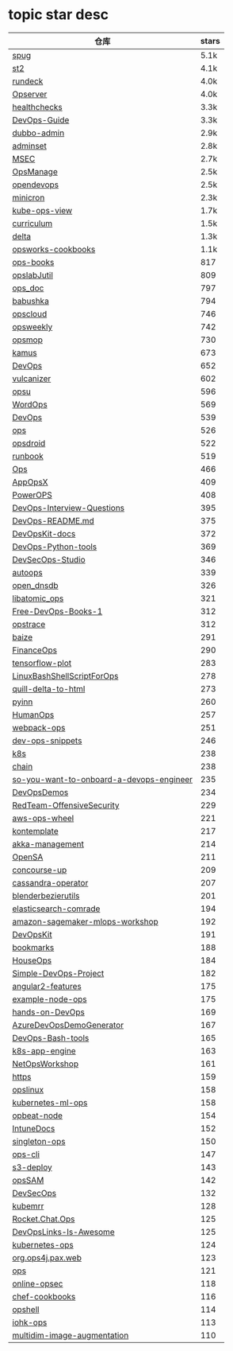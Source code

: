 # topic star desc 




|  仓库   | stars  | 
|-----|-------| 
|[spug](https://github.com/openspug/spug.git)|5.1k|
|[st2](https://github.com/StackStorm/st2.git)|4.1k|
|[rundeck](https://github.com/rundeck/rundeck.git)|4.0k|
|[Opserver](https://github.com/opserver/Opserver.git)|4.0k|
|[healthchecks](https://github.com/healthchecks/healthchecks.git)|3.3k|
|[DevOps-Guide](https://github.com/Tikam02/DevOps-Guide.git)|3.3k|
|[dubbo-admin](https://github.com/apache/dubbo-admin.git)|2.9k|
|[adminset](https://github.com/guhongze/adminset.git)|2.8k|
|[MSEC](https://github.com/Tencent/MSEC.git)|2.7k|
|[OpsManage](https://github.com/welliamcao/OpsManage.git)|2.5k|
|[opendevops](https://github.com/opendevops-cn/opendevops.git)|2.5k|
|[minicron](https://github.com/jamesrwhite/minicron.git)|2.3k|
|[kube-ops-view](https://github.com/hjacobs/kube-ops-view.git)|1.7k|
|[curriculum](https://github.com/opsschool/curriculum.git)|1.5k|
|[delta](https://github.com/Delta-ML/delta.git)|1.3k|
|[opsworks-cookbooks](https://github.com/aws/opsworks-cookbooks.git)|1.1k|
|[ops-books](https://github.com/stack72/ops-books.git)|817|
|[opslabJutil](https://github.com/0opslab/opslabJutil.git)|809|
|[ops_doc](https://github.com/liquanzhou/ops_doc.git)|797|
|[babushka](https://github.com/benhoskings/babushka.git)|794|
|[opscloud](https://github.com/ixrjog/opscloud.git)|746|
|[opsweekly](https://github.com/etsy/opsweekly.git)|742|
|[opsmop](https://github.com/opsmop/opsmop.git)|730|
|[kamus](https://github.com/Soluto/kamus.git)|673|
|[DevOps](https://github.com/AliyunContainerService/DevOps.git)|652|
|[vulcanizer](https://github.com/github/vulcanizer.git)|602|
|[opsu](https://github.com/itdelatrisu/opsu.git)|596|
|[WordOps](https://github.com/WordOps/WordOps.git)|569|
|[DevOps](https://github.com/YoLoveLife/DevOps.git)|539|
|[ops](https://github.com/nanovms/ops.git)|526|
|[opsdroid](https://github.com/opsdroid/opsdroid.git)|522|
|[runbook](https://github.com/braintree/runbook.git)|519|
|[Ops](https://github.com/pythonzm/Ops.git)|466|
|[AppOpsX](https://github.com/8enet/AppOpsX.git)|409|
|[PowerOPS](https://github.com/fdiskyou/PowerOPS.git)|408|
|[DevOps-Interview-Questions](https://github.com/DNXLabs/DevOps-Interview-Questions.git)|395|
|[DevOps-README.md](https://github.com/chris-short/DevOps-README.md.git)|375|
|[DevOpsKit-docs](https://github.com/azsk/DevOpsKit-docs.git)|372|
|[DevOps-Python-tools](https://github.com/HariSekhon/DevOps-Python-tools.git)|369|
|[DevSecOps-Studio](https://github.com/hysnsec/DevSecOps-Studio.git)|346|
|[autoops](https://github.com/hequan2017/autoops.git)|339|
|[open_dnsdb](https://github.com/qunarcorp/open_dnsdb.git)|326|
|[libatomic_ops](https://github.com/ivmai/libatomic_ops.git)|321|
|[Free-DevOps-Books-1](https://github.com/nkatre/Free-DevOps-Books-1.git)|312|
|[opstrace](https://github.com/opstrace/opstrace.git)|312|
|[baize](https://github.com/zutianbiao/baize.git)|291|
|[FinanceOps](https://github.com/Hvass-Labs/FinanceOps.git)|290|
|[tensorflow-plot](https://github.com/wookayin/tensorflow-plot.git)|283|
|[LinuxBashShellScriptForOps](https://github.com/DingGuodong/LinuxBashShellScriptForOps.git)|278|
|[quill-delta-to-html](https://github.com/nozer/quill-delta-to-html.git)|273|
|[pyinn](https://github.com/szagoruyko/pyinn.git)|260|
|[HumanOps](https://github.com/HumanOps/HumanOps.git)|257|
|[webpack-ops](https://github.com/CatSnake11/webpack-ops.git)|251|
|[dev-ops-snippets](https://github.com/rabidgremlin/dev-ops-snippets.git)|246|
|[k8s](https://github.com/Thakurvaibhav/k8s.git)|238|
|[chain](https://github.com/hequan2017/chain.git)|238|
|[so-you-want-to-onboard-a-devops-engineer](https://github.com/actionjack/so-you-want-to-onboard-a-devops-engineer.git)|235|
|[DevOpsDemos](https://github.com/ValaxyTech/DevOpsDemos.git)|234|
|[RedTeam-OffensiveSecurity](https://github.com/bigb0sss/RedTeam-OffensiveSecurity.git)|229|
|[aws-ops-wheel](https://github.com/aws/aws-ops-wheel.git)|221|
|[kontemplate](https://github.com/tazjin/kontemplate.git)|217|
|[akka-management](https://github.com/akka/akka-management.git)|214|
|[OpenSA](https://github.com/leoiceo/OpenSA.git)|211|
|[concourse-up](https://github.com/EngineerBetter/concourse-up.git)|209|
|[cassandra-operator](https://github.com/instaclustr/cassandra-operator.git)|207|
|[blenderbezierutils](https://github.com/Shriinivas/blenderbezierutils.git)|201|
|[elasticsearch-comrade](https://github.com/moshe/elasticsearch-comrade.git)|194|
|[amazon-sagemaker-mlops-workshop](https://github.com/awslabs/amazon-sagemaker-mlops-workshop.git)|192|
|[DevOpsKit](https://github.com/azsk/DevOpsKit.git)|191|
|[bookmarks](https://github.com/MorganGeek/bookmarks.git)|188|
|[HouseOps](https://github.com/HouseOps/HouseOps.git)|184|
|[Simple-DevOps-Project](https://github.com/yankils/Simple-DevOps-Project.git)|182|
|[angular2-features](https://github.com/chsakell/angular2-features.git)|175|
|[example-node-ops](https://github.com/schleyfox/example-node-ops.git)|175|
|[hands-on-DevOps](https://github.com/nemonik/hands-on-DevOps.git)|169|
|[AzureDevOpsDemoGenerator](https://github.com/microsoft/AzureDevOpsDemoGenerator.git)|167|
|[DevOps-Bash-tools](https://github.com/HariSekhon/DevOps-Bash-tools.git)|165|
|[k8s-app-engine](https://github.com/Aptomi/k8s-app-engine.git)|163|
|[NetOpsWorkshop](https://github.com/ipspace/NetOpsWorkshop.git)|161|
|[https](https://github.com/18F/https.git)|159|
|[opslinux](https://github.com/Lancger/opslinux.git)|158|
|[kubernetes-ml-ops](https://github.com/AlexIoannides/kubernetes-ml-ops.git)|158|
|[opbeat-node](https://github.com/opbeat/opbeat-node.git)|154|
|[IntuneDocs](https://github.com/MicrosoftDocs/IntuneDocs.git)|152|
|[singleton-ops](https://github.com/fthomas/singleton-ops.git)|150|
|[ops-cli](https://github.com/adobe/ops-cli.git)|147|
|[s3-deploy](https://github.com/import-io/s3-deploy.git)|143|
|[opsSAM](https://github.com/MorningSong/opsSAM.git)|142|
|[DevSecOps](https://github.com/hahwul/DevSecOps.git)|132|
|[kubemrr](https://github.com/mkokho/kubemrr.git)|128|
|[Rocket.Chat.Ops](https://github.com/RocketChat/Rocket.Chat.Ops.git)|125|
|[DevOpsLinks-Is-Awesome](https://github.com/eon01/DevOpsLinks-Is-Awesome.git)|125|
|[kubernetes-ops](https://github.com/ManagedKube/kubernetes-ops.git)|124|
|[org.ops4j.pax.web](https://github.com/ops4j/org.ops4j.pax.web.git)|123|
|[ops](https://github.com/feiskyer/ops.git)|121|
|[online-opsec](https://github.com/devbret/online-opsec.git)|118|
|[chef-cookbooks](https://github.com/rcbops/chef-cookbooks.git)|116|
|[opshell](https://github.com/ricktbaker/opshell.git)|114|
|[iohk-ops](https://github.com/input-output-hk/iohk-ops.git)|113|
|[multidim-image-augmentation](https://github.com/deepmind/multidim-image-augmentation.git)|110|
